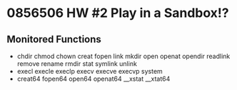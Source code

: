 0856506 HW #2 Play in a Sandbox!?
===
## Monitored Functions
* chdir chmod chown creat fopen link mkdir open openat opendir readlink remove rename rmdir stat symlink unlink
* execl execle execlp execv execve execvp system
* creat64 fopen64 open64 openat64 \__xstat \__xtat64